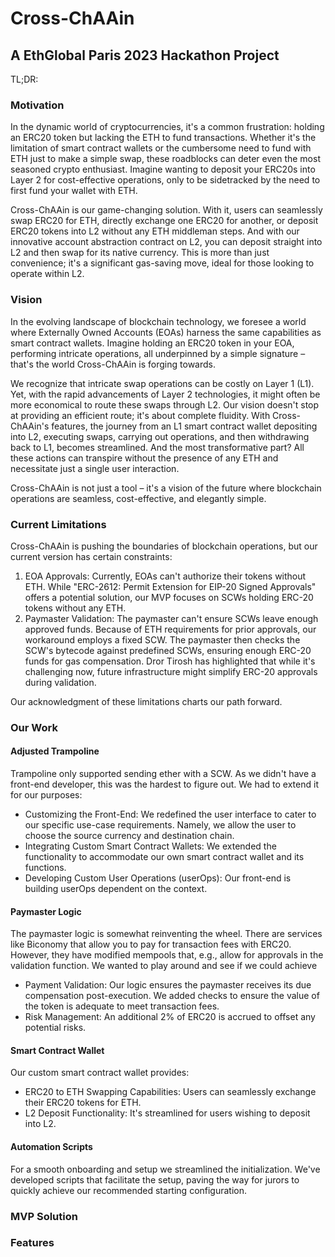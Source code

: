 # Cross-ChAAin
## A EthGlobal Paris 2023 Hackathon Project

TL;DR: 
### Motivation
In the dynamic world of cryptocurrencies, it's a common frustration: holding an ERC20 token but lacking the ETH to fund transactions. Whether it's the limitation of smart contract wallets or the cumbersome need to fund with ETH just to make a simple swap, these roadblocks can deter even the most seasoned crypto enthusiast. Imagine wanting to deposit your ERC20s into Layer 2 for cost-effective operations, only to be sidetracked by the need to first fund your wallet with ETH.

Cross-ChAAin is our game-changing solution. With it, users can seamlessly swap ERC20 for ETH, directly exchange one ERC20 for another, or deposit ERC20 tokens into L2 without any ETH middleman steps. And with our innovative account abstraction contract on L2, you can deposit straight into L2 and then swap for its native currency. This is more than just convenience; it's a significant gas-saving move, ideal for those looking to operate within L2. 
### Vision
In the evolving landscape of blockchain technology, we foresee a world where Externally Owned Accounts (EOAs) harness the same capabilities as smart contract wallets. Imagine holding an ERC20 token in your EOA, performing intricate operations, all underpinned by a simple signature – that's the world Cross-ChAAin is forging towards.

We recognize that intricate swap operations can be costly on Layer 1 (L1). Yet, with the rapid advancements of Layer 2 technologies, it might often be more economical to route these swaps through L2. Our vision doesn't stop at providing an efficient route; it's about complete fluidity. With Cross-ChAAin's features, the journey from an L1 smart contract wallet depositing into L2, executing swaps, carrying out operations, and then withdrawing back to L1, becomes streamlined. And the most transformative part? All these actions can transpire without the presence of any ETH and necessitate just a single user interaction.

Cross-ChAAin is not just a tool – it's a vision of the future where blockchain operations are seamless, cost-effective, and elegantly simple.

### Current Limitations
Cross-ChAAin is pushing the boundaries of blockchain operations, but our current version has certain constraints:

1. EOA Approvals: Currently, EOAs can't authorize their tokens without ETH. While "ERC-2612: Permit Extension for EIP-20 Signed Approvals" offers a potential solution, our MVP focuses on SCWs holding ERC-20 tokens without any ETH.
1. Paymaster Validation: The paymaster can't ensure SCWs leave enough approved funds. Because of ETH requirements for prior approvals, our workaround employs a fixed SCW. The paymaster then checks the SCW's bytecode against predefined SCWs, ensuring enough ERC-20 funds for gas compensation. Dror Tirosh has highlighted that while it's challenging now, future infrastructure might simplify ERC-20 approvals during validation.

Our acknowledgment of these limitations charts our path forward.


### Our Work

#### Adjusted Trampoline
Trampoline only supported sending ether with a SCW. As we didn't have a front-end developer, this was the hardest to figure out. We had to extend it for our purposes:

- Customizing the Front-End: We redefined the user interface to cater to our specific use-case requirements. Namely, we allow the user to choose the source currency and destination chain.
- Integrating Custom Smart Contract Wallets: We extended the functionality to accommodate our own smart contract wallet and its functions.
- Developing Custom User Operations (userOps): Our front-end is building userOps dependent on the context.

#### Paymaster Logic
The paymaster logic is somewhat reinventing the wheel. There are services like Biconomy that allow you to pay for transaction fees with ERC20. However, they have modified mempools that, e.g., allow for approvals in the validation function. We wanted to play around and see if we could achieve 

- Payment Validation: Our logic ensures the paymaster receives its due compensation post-execution. We added checks to ensure the value of the token is adequate to meet transaction fees.
- Risk Management: An additional 2% of ERC20 is accrued to offset any potential risks.

#### Smart Contract Wallet 
Our custom smart contract wallet provides:

- ERC20 to ETH Swapping Capabilities: Users can seamlessly exchange their ERC20 tokens for ETH.
- L2 Deposit Functionality: It's streamlined for users wishing to deposit into L2.
#### Automation Scripts
For a smooth onboarding and setup we streamlined the initialization. We've developed scripts that facilitate the setup, paving the way for jurors to quickly achieve our recommended starting configuration.
### MVP Solution

### Features